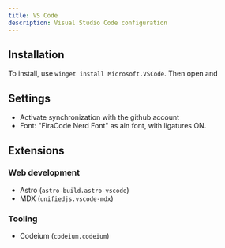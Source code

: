 ```yaml
---
title: VS Code
description: Visual Studio Code configuration
---
```


## Installation

To install, use `winget install Microsoft.VSCode`.
Then open and   

## Settings

- Activate synchronization with the github account
- Font: "FiraCode Nerd Font" as ain font, with ligatures ON.

## Extensions

### Web development

- Astro (`astro-build.astro-vscode`)
- MDX (`unifiedjs.vscode-mdx`)

### Tooling

- Codeium (`codeium.codeium`)